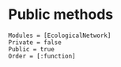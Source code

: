 # Public methods

```@autodocs
Modules = [EcologicalNetwork]
Private = false
Public = true
Order = [:function]
```
